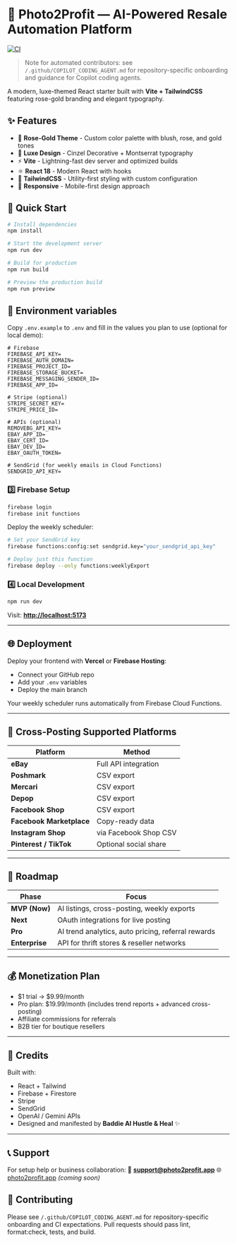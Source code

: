 # 💎 Photo2Profit — AI-Powered Resale Automation Platform

[![CI](https://github.com/baddiehustleai-star/jubilant-happiness/actions/workflows/ci.yml/badge.svg?branch=main)](https://github.com/baddiehustleai-star/jubilant-happiness/actions/workflows/ci.yml)

> Note for automated contributors: see `/.github/COPILOT_CODING_AGENT.md` for repository-specific onboarding and guidance for Copilot coding agents.

A modern, luxe-themed React starter built with **Vite + TailwindCSS** featuring rose-gold branding and elegant typography.

## ✨ Features

- 🎨 **Rose-Gold Theme** - Custom color palette with blush, rose, and gold tones
- 💎 **Luxe Design** - Cinzel Decorative + Montserrat typography
- ⚡ **Vite** - Lightning-fast dev server and optimized builds
- ⚛️ **React 18** - Modern React with hooks
- 🎯 **TailwindCSS** - Utility-first styling with custom configuration
- 📱 **Responsive** - Mobile-first design approach

## 🚀 Quick Start

```bash
# Install dependencies
npm install

# Start the development server
npm run dev

# Build for production
npm run build

# Preview the production build
npm run preview
```

## 🔐 Environment variables

Copy `.env.example` to `.env` and fill in the values you plan to use (optional for local demo):

```env
# Firebase
FIREBASE_API_KEY=
FIREBASE_AUTH_DOMAIN=
FIREBASE_PROJECT_ID=
FIREBASE_STORAGE_BUCKET=
FIREBASE_MESSAGING_SENDER_ID=
FIREBASE_APP_ID=

# Stripe (optional)
STRIPE_SECRET_KEY=
STRIPE_PRICE_ID=

# APIs (optional)
REMOVEBG_API_KEY=
EBAY_APP_ID=
EBAY_CERT_ID=
EBAY_DEV_ID=
EBAY_OAUTH_TOKEN=

# SendGrid (for weekly emails in Cloud Functions)
SENDGRID_API_KEY=
```

### 3️⃣ Firebase Setup

```bash
firebase login
firebase init functions
```

Deploy the weekly scheduler:

```bash
# Set your SendGrid key
firebase functions:config:set sendgrid.key="your_sendgrid_api_key"

# Deploy just this function
firebase deploy --only functions:weeklyExport
```

### 4️⃣ Local Development

```bash
npm run dev
```

Visit: **[http://localhost:5173](http://localhost:5173)**

---

## 🌐 Deployment

Deploy your frontend with **Vercel** or **Firebase Hosting**:

- Connect your GitHub repo
- Add your `.env` variables
- Deploy the main branch

Your weekly scheduler runs automatically from Firebase Cloud Functions.

---

## 🧩 Cross-Posting Supported Platforms

| Platform                 | Method                |
| ------------------------ | --------------------- |
| **eBay**                 | Full API integration  |
| **Poshmark**             | CSV export            |
| **Mercari**              | CSV export            |
| **Depop**                | CSV export            |
| **Facebook Shop**        | CSV export            |
| **Facebook Marketplace** | Copy-ready data       |
| **Instagram Shop**       | via Facebook Shop CSV |
| **Pinterest / TikTok**   | Optional social share |

---

## 🧠 Roadmap

| Phase          | Focus                                              |
| -------------- | -------------------------------------------------- |
| **MVP (Now)**  | AI listings, cross-posting, weekly exports         |
| **Next**       | OAuth integrations for live posting                |
| **Pro**        | AI trend analytics, auto pricing, referral rewards |
| **Enterprise** | API for thrift stores & reseller networks          |

---

## 💰 Monetization Plan

- $1 trial → $9.99/month
- Pro plan: $19.99/month (includes trend reports + advanced cross-posting)
- Affiliate commissions for referrals
- B2B tier for boutique resellers

---

## 🩷 Credits

Built with:

- React + Tailwind
- Firebase + Firestore
- Stripe
- SendGrid
- OpenAI / Gemini APIs
- Designed and manifested by **Baddie AI Hustle & Heal** ✨

---

## 📞 Support

For setup help or business collaboration:
📧 **[support@photo2profit.app](mailto:support@photo2profit.app)**
🌐 [photo2profit.app](https://photo2profit.app) _(coming soon)_

## 🤝 Contributing

Please see `/.github/COPILOT_CODING_AGENT.md` for repository-specific onboarding and CI expectations. Pull requests should pass lint, format:check, tests, and build.
